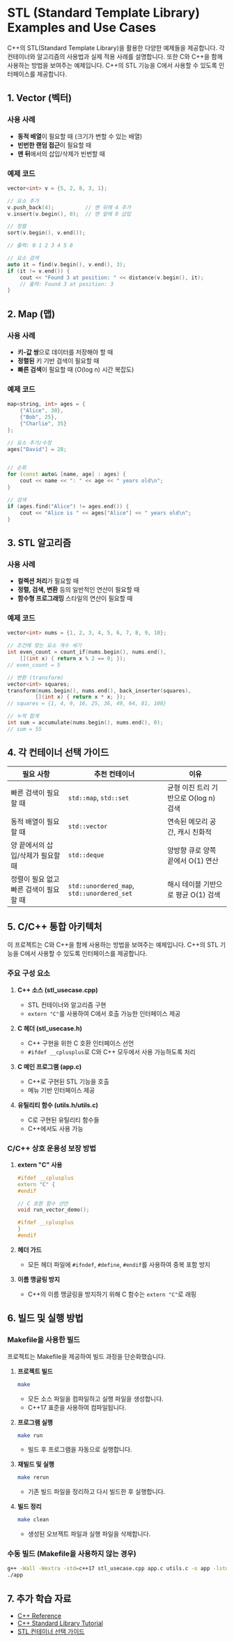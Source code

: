 # STL (Standard Template Library) Examples and Use Cases

C++의 STL(Standard Template Library)을 활용한 다양한 예제들을 제공합니다. 각 컨테이너와 알고리즘의 사용법과 실제 적용 사례를 설명합니다.
또한 C와 C++을 함께 사용하는 방법을 보여주는 예제입니다. C++의 STL 기능을 C에서 사용할 수 있도록 인터페이스를 제공합니다.

## 1. Vector (벡터)

### 사용 사례

- **동적 배열**이 필요할 때 (크기가 변할 수 있는 배열)
- **빈번한 랜덤 접근**이 필요할 때
- **맨 뒤**에서의 삽입/삭제가 빈번할 때

### 예제 코드

```cpp
vector<int> v = {5, 2, 8, 3, 1};

// 요소 추가
v.push_back(4);          // 맨 뒤에 4 추가
v.insert(v.begin(), 0);  // 맨 앞에 0 삽입

// 정렬
sort(v.begin(), v.end());

// 출력: 0 1 2 3 4 5 8

// 요소 검색
auto it = find(v.begin(), v.end(), 3);
if (it != v.end()) {
    cout << "Found 3 at position: " << distance(v.begin(), it);
    // 출력: Found 3 at position: 3
}
```

## 2. Map (맵)

### 사용 사례

- **키-값 쌍**으로 데이터를 저장해야 할 때
- **정렬된** 키 기반 검색이 필요할 때
- **빠른 검색**이 필요할 때 (O(log n) 시간 복잡도)

### 예제 코드

```cpp
map<string, int> ages = {
    {"Alice", 30},
    {"Bob", 25},
    {"Charlie", 35}
};

// 요소 추가/수정
ages["David"] = 28;


// 순회
for (const auto& [name, age] : ages) {
    cout << name << ": " << age << " years old\n";
}

// 검색
if (ages.find("Alice") != ages.end()) {
    cout << "Alice is " << ages["Alice"] << " years old\n";
}
```

## 3. STL 알고리즘

### 사용 사례

- **컬렉션 처리**가 필요할 때
- **정렬, 검색, 변환** 등의 일반적인 연산이 필요할 때
- **함수형 프로그래밍** 스타일의 연산이 필요할 때

### 예제 코드

```cpp
vector<int> nums = {1, 2, 3, 4, 5, 6, 7, 8, 9, 10};

// 조건에 맞는 요소 개수 세기
int even_count = count_if(nums.begin(), nums.end(),
    [](int x) { return x % 2 == 0; });
// even_count = 5

// 변환 (transform)
vector<int> squares;
transform(nums.begin(), nums.end(), back_inserter(squares),
         [](int x) { return x * x; });
// squares = {1, 4, 9, 16, 25, 36, 49, 64, 81, 100}

// 누적 합계
int sum = accumulate(nums.begin(), nums.end(), 0);
// sum = 55
```

## 4. 각 컨테이너 선택 가이드

| 필요 사항                              | 추천 컨테이너                              | 이유                                  |
| -------------------------------------- | ------------------------------------------ | ------------------------------------- |
| 빠른 검색이 필요할 때                  | `std::map`, `std::set`                     | 균형 이진 트리 기반으로 O(log n) 검색 |
| 동적 배열이 필요할 때                  | `std::vector`                              | 연속된 메모리 공간, 캐시 친화적       |
| 양 끝에서의 삽입/삭제가 필요할 때      | `std::deque`                               | 양방향 큐로 양쪽 끝에서 O(1) 연산     |
| 정렬이 필요 없고 빠른 검색이 필요할 때 | `std::unordered_map`, `std::unordered_set` | 해시 테이블 기반으로 평균 O(1) 검색   |

## 5. C/C++ 통합 아키텍처

이 프로젝트는 C와 C++을 함께 사용하는 방법을 보여주는 예제입니다. C++의 STL 기능을 C에서 사용할 수 있도록 인터페이스를 제공합니다.

### 주요 구성 요소

1. **C++ 소스 (stl_usecase.cpp)**

   - STL 컨테이너와 알고리즘 구현
   - `extern "C"`를 사용하여 C에서 호출 가능한 인터페이스 제공

2. **C 헤더 (stl_usecase.h)**

   - C++ 구현을 위한 C 호환 인터페이스 선언
   - `#ifdef __cplusplus`로 C와 C++ 모두에서 사용 가능하도록 처리

3. **C 메인 프로그램 (app.c)**

   - C++로 구현된 STL 기능을 호출
   - 메뉴 기반 인터페이스 제공

4. **유틸리티 함수 (utils.h/utils.c)**
   - C로 구현된 유틸리티 함수들
   - C++에서도 사용 가능

### C/C++ 상호 운용성 보장 방법

1. **extern "C" 사용**

   ```cpp
   #ifdef __cplusplus
   extern "C" {
   #endif

   // C 호환 함수 선언
   void run_vector_demo();

   #ifdef __cplusplus
   }
   #endif
   ```

2. **헤더 가드**

   - 모든 헤더 파일에 `#ifndef`, `#define`, `#endif`를 사용하여 중복 포함 방지

3. **이름 맹글링 방지**
   - C++의 이름 맹글링을 방지하기 위해 C 함수는 `extern "C"`로 래핑

## 6. 빌드 및 실행 방법

### Makefile을 사용한 빌드

프로젝트는 Makefile을 제공하여 빌드 과정을 단순화했습니다.

1. **프로젝트 빌드**

   ```bash
   make
   ```

   - 모든 소스 파일을 컴파일하고 실행 파일을 생성합니다.
   - C++17 표준을 사용하여 컴파일됩니다.

2. **프로그램 실행**

   ```bash
   make run
   ```

   - 빌드 후 프로그램을 자동으로 실행합니다.

3. **재빌드 및 실행**

   ```bash
   make rerun
   ```

   - 기존 빌드 파일을 정리하고 다시 빌드한 후 실행합니다.

4. **빌드 정리**
   ```bash
   make clean
   ```
   - 생성된 오브젝트 파일과 실행 파일을 삭제합니다.

### 수동 빌드 (Makefile을 사용하지 않는 경우)

```bash
g++ -Wall -Wextra -std=c++17 stl_usecase.cpp app.c utils.c -o app -lstdc++
./app
```

## 7. 추가 학습 자료

- [C++ Reference](https://en.cppreference.com/)
- [C++ Standard Library Tutorial](https://www.cplusplus.com/reference/)
- [STL 컨테이너 선택 가이드](https://en.cppreference.com/w/cpp/container)
